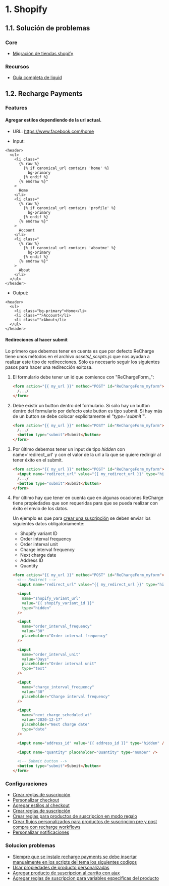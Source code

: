 # 1. Shopify

## 1.1. Solución de problemas

### Core

- [Migración de tiendas shopify](https://help.shopify.com/en/manual/migrating-to-shopify)

### Recursos

- [Guía completa de liquid](https://www.shopify.com/partners/shopify-cheat-sheet)

## 1.2. Recharge Payments

### Features

#### Agregar estilos dependiendo de la url actual.

- URL: https://www.facebook.com/home

- Input:

```twig
<header>
  <ul>
    <li class="
      {% raw %}
        {% if canonical_url contains 'home' %}
          bg-primary
        {% endif %}
      {% endraw %}"
    >
      Home
    </li>
    <li class="
      {% raw %}
        {% if canonical_url contains 'profile' %}
          bg-primary
        {% endif %}
      {% endraw %}"
    >
      Account
    </li>
    <li class="
      {% raw %}
        {% if canonical_url contains 'aboutme' %}
          bg-primary
        {% endif %}
      {% endraw %}"
    >
      About
    </li>
  </ul>
</header>
```

- Output:

```twig
<header>
  <ul>
    <li class="bg-primary">Home</li>
    <li class="">Account</li>
    <li class="">About</li>
  </ul>
</header>
```

#### Redireciones al hacer submit

Lo primero que debemos tener en cuenta es que por defecto ReCharge tiene unos métodos en el archivo _assets/\_scripts.js_ que nos ayudan a realizar este tipo de redirecciones. Sólo es necesario seguir los siguientes pasos para hacer una redirección exitosa.

1. El formulario debe tener un id que comience con "ReChargeForm\_":
   ```html
   <form action="{{ my_url }}" method="POST" id="ReChargeForm_myform">
     /.../
   </form>
   ```
2. Debe existir un button dentro del formulario. Si sólo hay un button dentro del formulario por defecto este button es tipo submit. Si hay más de un button se debe colocar explicitamente el _"type='submit'"_.
   ```html
   <form action="{{ my_url }}" method="POST" id="ReChargeForm_myform">
     /.../
     <button type="submit">Submit</button>
   </form>
   ```
3. Por último debemos tener un input de tipo _hidden_ con name='redirect_url' y con el valor de la url a la que se quiere redirigir al tener éxito en el submit.
   ```html
   <form action="{{ my_url }}" method="POST" id="ReChargeForm_myform">
     <input name="redirect_url" value="{{ my_redirect_url }}" type="hidden" />
     /.../
     <button type="submit">Submit</button>
   </form>
   ```
4. Por último hay que tener en cuenta que en algunas ocaciones ReCharge tiene propiedades que son requeridas para que se pueda realizar con éxito el envio de los datos.

   Un ejemplo es que para [crear una suscripción](https://theme.rechargepayments.com/v2/#post-create-subscription) se deben enviar los siguientes datos obligatoriamente:

   - Shopify variant ID
   - Order interval frequency
   - Order interval unit
   - Charge interval frequency
   - Next charge date
   - Address ID
   - Quantity

   ```html
   <form action="{{ my_url }}" method="POST" id="ReChargeForm_myform">
     <!-- Redirect -->
     <input name="redirect_url" value="{{ my_redirect_url }}" type="hidden" />

     <input
       name="shopify_variant_url"
       value="{{ shopify_variant_id }}"
       type="hidden"
     />

     <input
       name="order_interval_frequency"
       value="30"
       placeholder="Order interval frequency"
     />

     <input
       name="order_interval_unit"
       value="Days"
       placeholder="Order interval unit"
       type="text"
     />

     <input
       name="charge_interval_frequency"
       value="30"
       placeholder="Charge interval frequency"
     />

     <input
       name="next_charge_scheduled_at"
       value="2020-12-17"
       placeholder="Next charge date"
       type="date"
     />

     <input name="address_id" value="{{ address_id }}" type="hidden" />

     <input name="quantity" placeholder="Quantity" type="number" />

     <!-- Submit button -->
     <button type="submit">Submit</button>
   </form>
   ```

### Configuraciones

- [Crear reglas de suscripción](https://support.rechargepayments.com/hc/en-us/articles/360008830873-Getting-Started-with-Subscriptions)
- [Personalizar checkout](https://support.rechargepayments.com/hc/en-us/articles/360008682954)
- [Agregar estilos al checkout](https://support.rechargepayments.com/hc/en-us/articles/360008830513-Customizing-CSS-styles-on-ReCharge-and-checkout)
- [Crear reglas de suscripción](https://support.rechargepayments.com/hc/en-us/articles/360008830873-Getting-Started-with-Subscriptions)
- [Crear reglas para productos de suscripcion en modo regalo](https://support.rechargepayments.com/hc/en-us/articles/360008683714-Prepaid-Gift-Subscriptions-Setup)
- [Crear flujos personalizados para productos de suscripcion pre y post compra con recharge workflows](https://support.rechargepayments.com/hc/en-us/articles/360008683754-ReCharge-Workflows)
- [Personalizar notificaciones](https://support.rechargepayments.com/hc/en-us/articles/360006356293-Notifications-)

### Solucion problemas

- [Siempre que se instale recharge payments se debe insertar manualmente en los scripts del tema los siguientes codigos](https://support.rechargepayments.com/hc/en-us/articles/360008830653-Installing-the-ReCharge-integration-manually)
- [Usar propiedades de producto personalizadas](https://support.rechargepayments.com/hc/en-us/articles/360008830733-Using-custom-line-item-properties)
- [Agregar producto de suscripcion al carrito con ajax](https://support.rechargepayments.com/hc/en-us/articles/360008683774-Adding-an-item-to-the-cart-with-AJAX)
- [Agregar reglas de suscripcion para variables especificas del producto](https://support.rechargepayments.com/hc/en-us/articles/360008830373-Offering-the-subscription-option-on-specific-variants)
